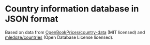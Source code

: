 # Country information database in JSON format

Based on data from [OpenBookPrices/country-data](https://github.com/OpenBookPrices/country-data) (MIT licensed) and 
[mledoze/countries](https://github.com/mledoze/countries) (Open Database License licensed).

